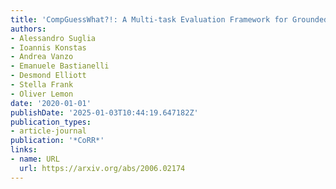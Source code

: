 ```yaml
---
title: 'CompGuessWhat?!: A Multi-task Evaluation Framework for Grounded Language Learning'
authors:
- Alessandro Suglia
- Ioannis Konstas
- Andrea Vanzo
- Emanuele Bastianelli
- Desmond Elliott
- Stella Frank
- Oliver Lemon
date: '2020-01-01'
publishDate: '2025-01-03T10:44:19.647182Z'
publication_types:
- article-journal
publication: '*CoRR*'
links:
- name: URL
  url: https://arxiv.org/abs/2006.02174
---
```

